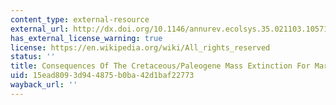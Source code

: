 ```yaml
---
content_type: external-resource
external_url: http://dx.doi.org/10.1146/annurev.ecolsys.35.021103.105715
has_external_license_warning: true
license: https://en.wikipedia.org/wiki/All_rights_reserved
status: ''
title: Consequences Of The Cretaceous/Paleogene Mass Extinction For Marine Ecosystema
uid: 15ead809-3d94-4875-b0ba-42d1baf22773
wayback_url: ''
---
```

